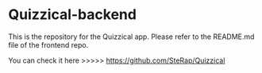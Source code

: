 # Quizzical-backend

This is the repository for the Quizzical app. Please refer to the README.md file of the frontend repo. 

You can check it here >>>>> https://github.com/SteRap/Quizzical
